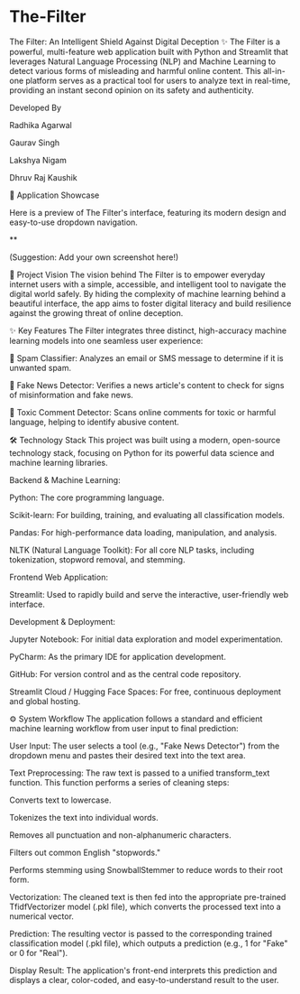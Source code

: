 # The-Filter
The Filter: An Intelligent Shield Against Digital Deception ✨
The Filter is a powerful, multi-feature web application built with Python and Streamlit that leverages Natural Language Processing (NLP) and Machine Learning to detect various forms of misleading and harmful online content. This all-in-one platform serves as a practical tool for users to analyze text in real-time, providing an instant second opinion on its safety and authenticity.

Developed By

Radhika Agarwal

Gaurav Singh

Lakshya Nigam

Dhruv Raj Kaushik

📸 Application Showcase

Here is a preview of The Filter's interface, featuring its modern design and easy-to-use dropdown navigation.

**

(Suggestion: Add your own screenshot here!)

🎯 Project Vision
The vision behind The Filter is to empower everyday internet users with a simple, accessible, and intelligent tool to navigate the digital world safely. By hiding the complexity of machine learning behind a beautiful interface, the app aims to foster digital literacy and build resilience against the growing threat of online deception.

✨ Key Features
The Filter integrates three distinct, high-accuracy machine learning models into one seamless user experience:

📧 Spam Classifier: Analyzes an email or SMS message to determine if it is unwanted spam.

📰 Fake News Detector: Verifies a news article's content to check for signs of misinformation and fake news.

🤬 Toxic Comment Detector: Scans online comments for toxic or harmful language, helping to identify abusive content.

🛠️ Technology Stack
This project was built using a modern, open-source technology stack, focusing on Python for its powerful data science and machine learning libraries.

Backend & Machine Learning:

Python: The core programming language.

Scikit-learn: For building, training, and evaluating all classification models.

Pandas: For high-performance data loading, manipulation, and analysis.

NLTK (Natural Language Toolkit): For all core NLP tasks, including tokenization, stopword removal, and stemming.

Frontend Web Application:

Streamlit: Used to rapidly build and serve the interactive, user-friendly web interface.

Development & Deployment:

Jupyter Notebook: For initial data exploration and model experimentation.

PyCharm: As the primary IDE for application development.

GitHub: For version control and as the central code repository.

Streamlit Cloud / Hugging Face Spaces: For free, continuous deployment and global hosting.

⚙️ System Workflow
The application follows a standard and efficient machine learning workflow from user input to final prediction:

User Input: The user selects a tool (e.g., "Fake News Detector") from the dropdown menu and pastes their desired text into the text area.

Text Preprocessing: The raw text is passed to a unified transform_text function. This function performs a series of cleaning steps:

Converts text to lowercase.

Tokenizes the text into individual words.

Removes all punctuation and non-alphanumeric characters.

Filters out common English "stopwords."

Performs stemming using SnowballStemmer to reduce words to their root form.

Vectorization: The cleaned text is then fed into the appropriate pre-trained TfidfVectorizer model (.pkl file), which converts the processed text into a numerical vector.

Prediction: The resulting vector is passed to the corresponding trained classification model (.pkl file), which outputs a prediction (e.g., 1 for "Fake" or 0 for "Real").

Display Result: The application's front-end interprets this prediction and displays a clear, color-coded, and easy-to-understand result to the user.

